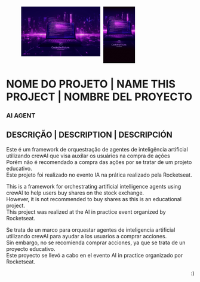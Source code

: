<figure style="display:flex; flex-direction:row; flex-wrap: nowrap; gap:8px">
  <img src="@gitHub/Cover.png" style="width:50%; height:30%">
  <img src="@gitHub/Mobile.png" style="width:20%; height:10%"">
</figure>

# NOME DO PROJETO | NAME THIS PROJECT | NOMBRE DEL PROYECTO

### AI AGENT

## DESCRIÇÃO | DESCRIPTION | DESCRIPCIÓN

<p>
  Este é um framework de orquestração de agentes de inteligência artificial utilizando crewAI que visa auxilar os usuários na compra de ações <br>
  Porém não é recomendado a compra das ações por se tratar de um projeto educativo. <br>
  Este projeto foi realizado no evento IA na prática realizado pela Rocketseat. <br>
</p>
<p>
  This is a framework for orchestrating artificial intelligence agents using crewAI to help users buy shares on the stock exchange. <br>
  However, it is not recommended to buy shares as this is an educational project. <br>
  This project was realized at the AI in practice event organized by Rocketseat. <br>
</p>
<p>
  Se trata de un marco para orquestar agentes de inteligencia artificial utilizando crewAI para ayudar a los usuarios a comprar acciones. <br>
  Sin embargo, no se recomienda comprar acciones, ya que se trata de un proyecto educativo. <br>
  Este proyecto se llevó a cabo en el evento AI in practice organizado por Rocketseat.
</p>

<p align="right">:)</p>
